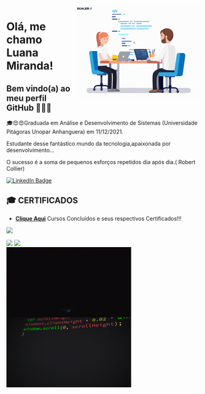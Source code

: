 <img src = "giphy.gif" width="325px" align="right">

# Olá, me chamo Luana Miranda! 
## Bem vindo(a) ao meu perfil GitHub 👋😍🤩

🎓😍😍Graduada em Análise e Desenvolvimento de Sistemas (Universidade Pitágoras Unopar Anhanguera) em 11/12/2021.



Estudante desse fantástico mundo da tecnologia,apaixonada por desenvolvimento...

O sucesso é a soma de pequenos esforços repetidos dia após dia.( Robert Collier)

  <div id="badges">
  <a href = "https://github.com/luanamiranda23">
    <img src="https://img.shields.io/badge/LinkedIn-blue?style=for-the-badge&logo=linkedin&logoColor=white" alt="LinkedIn Badge"/>
  </a>
</div>


## 🎓 CERTIFICADOS

- **[Clique Aqui](https://github.com/luanamiranda23/Certificados)** Cursos Concluídos e seus respectivos Certificados!!!

<p align="left">
  <a href="https://skillicons.dev">
    <img src="https://skillicons.dev/icons?i=git,github,html,css,javascript,angular,vue,react,php,laravel,mysql,vscode,bootstrap,java,eclipse" />
  </a>
</p>

<div align = "left">
<img height = "200em" src="https://github-readme-stats.vercel.app/api/top-langs/?username=luanamiranda23&show_icons=true&theme=bear&count_private=true"/>

<img height = "200em" src="https://github-readme-stats.vercel.app/api?username=luanamiranda23&show_icons=true&show_icons=true&theme=bear&count_private=true" />

</div>

<img src = "banner.gif" width="325px" align="left">

<img src = "giphyjs.gif" width="325px" align="left">
